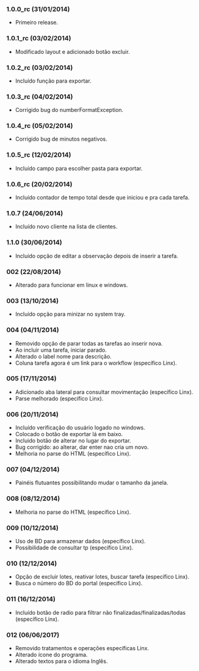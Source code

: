 ### 1.0.0_rc (31/01/2014) ###
* Primeiro release.

### 1.0.1_rc (03/02/2014) ###
* Modificado layout e adicionado botão excluir.

### 1.0.2_rc (03/02/2014) ###
* Incluído função para exportar.

### 1.0.3_rc (04/02/2014) ###
* Corrigido bug do numberFormatException.

### 1.0.4_rc (05/02/2014) ###
* Corrigido bug de minutos negativos.

### 1.0.5_rc (12/02/2014) ###
* Incluído campo para escolher pasta para exportar.

### 1.0.6_rc (20/02/2014) ###
* Incluído contador de tempo total desde que iniciou e pra cada tarefa.

### 1.0.7 (24/06/2014) ###
* Incluído novo cliente na lista de clientes.

### 1.1.0 (30/06/2014) ###
* Incluído opção de editar a observação depois de inserir a tarefa.

### 002 (22/08/2014) ###
* Alterado para funcionar em linux e windows.

### 003 (13/10/2014) ###
* Incluído opção para minizar no system tray.

### 004 (04/11/2014) ###
* Removido opção de parar todas as tarefas ao inserir nova.
* Ao incluir uma tarefa, iniciar parado.
* Alterado o label nome para descrição.
* Coluna tarefa agora é um link para o workflow (específico Linx).

### 005 (17/11/2014) ###
* Adicionado aba lateral para consultar movimentação (específico Linx).
* Parse melhorado (específico Linx).

### 006 (20/11/2014) ###
* Incluído verificação do usuário logado no windows.
* Colocado o botão de exportar lá em baixo.
* Incluido botão de alterar no lugar do exportar.
* Bug corrigido: ao alterar, dar enter nao cria um novo.
* Melhoria no parse do HTML (específico Linx).

### 007 (04/12/2014) ###
* Painéis flutuantes possibilitando mudar o tamanho da janela.

### 008 (08/12/2014) ###
* Melhoria no parse do HTML (específico Linx).

### 009 (10/12/2014) ###
* Uso de BD para armazenar dados (específico Linx).
* Possibilidade de consultar tp (específico Linx).

### 010 (12/12/2014) ###
* Opção de excluir lotes, reativar lotes, buscar tarefa (específico Linx).
* Busca o número do BD do portal (específico Linx).

### 011 (16/12/2014) ###
* Incluído botão de radio para filtrar não finalizadas/finalizadas/todas (específico Linx).

### 012 (06/06/2017) ###
* Removido tratamentos e operações específicas Linx.
* Alterado ícone do programa.
* Alterado textos para o idioma Inglês.
